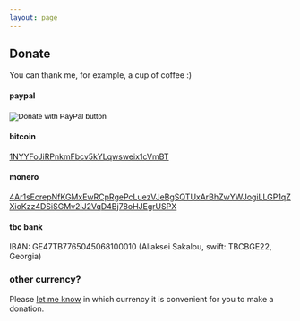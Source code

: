 ```yaml
---
layout: page
---
```


## Donate

You can thank me, for example, a cup of coffee :)


#### paypal
<form action="https://www.paypal.com/donate" method="post" target="_top">
<input type="hidden" name="hosted_button_id" value="32CNVDKMJ9GFG" />
<input type="image" src="https://www.paypalobjects.com/en_US/i/btn/btn_donate_SM.gif" border="0" name="submit" title="PayPal - The safer, easier way to pay online!" alt="Donate with PayPal button" />
<img alt="" border="0" src="https://www.paypal.com/en_BY/i/scr/pixel.gif" width="1" height="1" />
</form>

#### bitcoin
<a href="bitcoin:1NYYFoJiRPnkmFbcv5kYLqwsweix1cVmBT" target="_blank">1NYYFoJiRPnkmFbcv5kYLqwsweix1cVmBT</a>

#### monero
<a href="monero:4Ar1sEcrepNfKGMxEwRCpRgePcLuezVJeBgSQTUxArBhZwYWJogiLLGP1qZXioKzz4DSiSGMv2iJ2VqD4Bj78oHJEgrUSPX">4Ar1sEcrepNfKGMxEwRCpRgePcLuezVJeBgSQTUxArBhZwYWJogiLLGP1qZXioKzz4DSiSGMv2iJ2VqD4Bj78oHJEgrUSPX</a>

#### tbc bank 

IBAN: GE47TB7765045068100010 (Aliaksei Sakalou, swift: TBCBGE22, Georgia)


### other currency?

Please <a href="mailto:nullbsd@gmail.com">let me know</a> in which currency it is convenient for you to make a donation.
